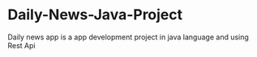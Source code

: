 # Daily-News-Java-Project
Daily news app is a app development project in java language and using Rest Api 
